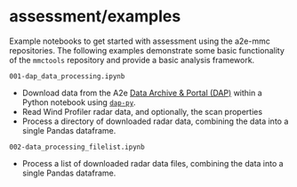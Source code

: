 # assessment/examples

Example notebooks to get started with assessment using the a2e-mmc
repositories. The following examples demonstrate some basic functionality of
the `mmctools` repository and provide a basic analysis framework. 

`001-dap_data_processing.ipynb`

- Download data from the A2e [Data Archive & Portal (DAP)](https://a2e.energy.gov/about/dap)
  within a Python notebook using [`dap-py`](https://github.com/a2edap/dap-py).
- Read Wind Profiler radar data, and optionally, the scan properties
- Process a directory of downloaded radar data, combining the data into a single
  Pandas dataframe.

`002-data_processing_filelist.ipynb`

- Process a list of downloaded radar data files, combining the data into a
  single Pandas dataframe.

